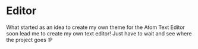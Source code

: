 # Editor
What started as an idea to create my own theme for the Atom Text Editor soon lead me to create my own text editor! Just have to wait and see where the project goes :P
